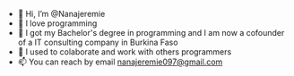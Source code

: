 - 👋 Hi, I’m @Nanajeremie
- 👀 I love programming
- 🌱 I got my Bachelor's degree in programming and I am now a cofounder of a IT consulting company in Burkina Faso
- 💞️ I used to colaborate and work with others programmers 
- 📫 You can reach by email nanajeremie097@gmail.com

<!---
Nanajeremie/Nanajeremie is a ✨ special ✨ repository because its `README.md` (this file) appears on your GitHub profile.
You can click the Preview link to take a look at your changes.
--->
